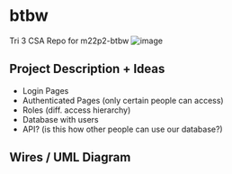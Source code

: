 # btbw
Tri 3 CSA Repo for m22p2-btbw
![image](https://user-images.githubusercontent.com/72889453/158108834-e7e0cfa4-f508-4841-818b-8ccb849a2c72.png)
## Project Description + Ideas
- Login Pages
- Authenticated Pages (only certain people can access)
- Roles (diff. access hierarchy)
- Database with users
- API? (is this how other people can use our database?)
## Wires / UML Diagram
## 
